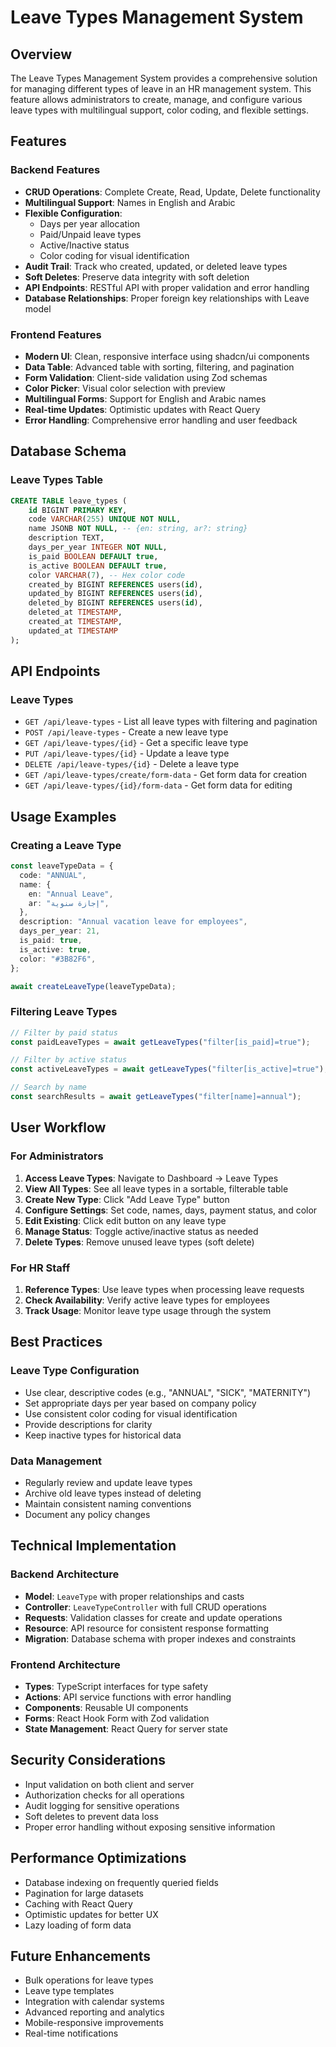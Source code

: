 # Leave Types Management System

## Overview

The Leave Types Management System provides a comprehensive solution for managing different types of leave in an HR management system. This feature allows administrators to create, manage, and configure various leave types with multilingual support, color coding, and flexible settings.

## Features

### Backend Features

- **CRUD Operations**: Complete Create, Read, Update, Delete functionality
- **Multilingual Support**: Names in English and Arabic
- **Flexible Configuration**:
  - Days per year allocation
  - Paid/Unpaid leave types
  - Active/Inactive status
  - Color coding for visual identification
- **Audit Trail**: Track who created, updated, or deleted leave types
- **Soft Deletes**: Preserve data integrity with soft deletion
- **API Endpoints**: RESTful API with proper validation and error handling
- **Database Relationships**: Proper foreign key relationships with Leave model

### Frontend Features

- **Modern UI**: Clean, responsive interface using shadcn/ui components
- **Data Table**: Advanced table with sorting, filtering, and pagination
- **Form Validation**: Client-side validation using Zod schemas
- **Color Picker**: Visual color selection with preview
- **Multilingual Forms**: Support for English and Arabic names
- **Real-time Updates**: Optimistic updates with React Query
- **Error Handling**: Comprehensive error handling and user feedback

## Database Schema

### Leave Types Table

```sql
CREATE TABLE leave_types (
    id BIGINT PRIMARY KEY,
    code VARCHAR(255) UNIQUE NOT NULL,
    name JSONB NOT NULL, -- {en: string, ar?: string}
    description TEXT,
    days_per_year INTEGER NOT NULL,
    is_paid BOOLEAN DEFAULT true,
    is_active BOOLEAN DEFAULT true,
    color VARCHAR(7), -- Hex color code
    created_by BIGINT REFERENCES users(id),
    updated_by BIGINT REFERENCES users(id),
    deleted_by BIGINT REFERENCES users(id),
    deleted_at TIMESTAMP,
    created_at TIMESTAMP,
    updated_at TIMESTAMP
);
```

## API Endpoints

### Leave Types

- `GET /api/leave-types` - List all leave types with filtering and pagination
- `POST /api/leave-types` - Create a new leave type
- `GET /api/leave-types/{id}` - Get a specific leave type
- `PUT /api/leave-types/{id}` - Update a leave type
- `DELETE /api/leave-types/{id}` - Delete a leave type
- `GET /api/leave-types/create/form-data` - Get form data for creation
- `GET /api/leave-types/{id}/form-data` - Get form data for editing

## Usage Examples

### Creating a Leave Type

```typescript
const leaveTypeData = {
  code: "ANNUAL",
  name: {
    en: "Annual Leave",
    ar: "إجازة سنوية",
  },
  description: "Annual vacation leave for employees",
  days_per_year: 21,
  is_paid: true,
  is_active: true,
  color: "#3B82F6",
};

await createLeaveType(leaveTypeData);
```

### Filtering Leave Types

```typescript
// Filter by paid status
const paidLeaveTypes = await getLeaveTypes("filter[is_paid]=true");

// Filter by active status
const activeLeaveTypes = await getLeaveTypes("filter[is_active]=true");

// Search by name
const searchResults = await getLeaveTypes("filter[name]=annual");
```

## User Workflow

### For Administrators

1. **Access Leave Types**: Navigate to Dashboard → Leave Types
2. **View All Types**: See all leave types in a sortable, filterable table
3. **Create New Type**: Click "Add Leave Type" button
4. **Configure Settings**: Set code, names, days, payment status, and color
5. **Edit Existing**: Click edit button on any leave type
6. **Manage Status**: Toggle active/inactive status as needed
7. **Delete Types**: Remove unused leave types (soft delete)

### For HR Staff

1. **Reference Types**: Use leave types when processing leave requests
2. **Check Availability**: Verify active leave types for employees
3. **Track Usage**: Monitor leave type usage through the system

## Best Practices

### Leave Type Configuration

- Use clear, descriptive codes (e.g., "ANNUAL", "SICK", "MATERNITY")
- Set appropriate days per year based on company policy
- Use consistent color coding for visual identification
- Provide descriptions for clarity
- Keep inactive types for historical data

### Data Management

- Regularly review and update leave types
- Archive old leave types instead of deleting
- Maintain consistent naming conventions
- Document any policy changes

## Technical Implementation

### Backend Architecture

- **Model**: `LeaveType` with proper relationships and casts
- **Controller**: `LeaveTypeController` with full CRUD operations
- **Requests**: Validation classes for create and update operations
- **Resource**: API resource for consistent response formatting
- **Migration**: Database schema with proper indexes and constraints

### Frontend Architecture

- **Types**: TypeScript interfaces for type safety
- **Actions**: API service functions with error handling
- **Components**: Reusable UI components
- **Forms**: React Hook Form with Zod validation
- **State Management**: React Query for server state

## Security Considerations

- Input validation on both client and server
- Authorization checks for all operations
- Audit logging for sensitive operations
- Soft deletes to prevent data loss
- Proper error handling without exposing sensitive information

## Performance Optimizations

- Database indexing on frequently queried fields
- Pagination for large datasets
- Caching with React Query
- Optimistic updates for better UX
- Lazy loading of form data

## Future Enhancements

- Bulk operations for leave types
- Leave type templates
- Integration with calendar systems
- Advanced reporting and analytics
- Mobile-responsive improvements
- Real-time notifications
